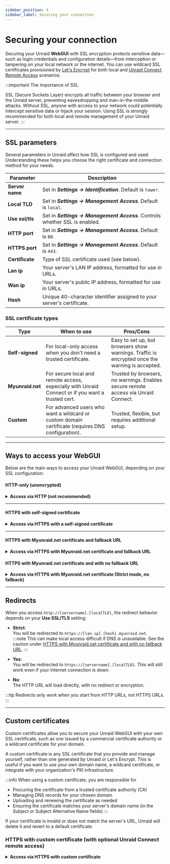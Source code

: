 ```yaml
---
sidebar_position: 4
sidebar_label: Securing your connection
---
```


# Securing your connection

Securing your Unraid **WebGUI** with SSL encryption protects sensitive data—such as login credentials and configuration details—from interception or tampering on your local network or the internet. You can use wildcard SSL certificates provisioned by [Let's Encrypt](https://letsencrypt.org/) for both local and [Unraid Connect Remote Access](/connect/remote-access.md) scenarios.

:::important The importance of SSL

SSL (Secure Sockets Layer) encrypts all traffic between your browser and the Unraid server, preventing eavesdropping and man-in-the-middle attacks. Without SSL, anyone with access to your network could potentially intercept sensitive data or hijack your session. Using SSL is strongly recommended for both local and remote management of your Unraid server.
:::

---

## SSL parameters

Several parameters in Unraid affect how SSL is configured and used. Understanding these helps you choose the right certificate and connection method for your needs.

| Parameter         | Description                                                                                          |
|-------------------|------------------------------------------------------------------------------------------------------|
| **Server name**    | Set in ***Settings → Identification***. Default is `tower`.                                            |
| **Local TLD**      | Set in ***Settings → Management Access***. Default is `local`.                                         |
| **Use ssl/tls**   | Set in ***Settings → Management Access***. Controls whether SSL is enabled.                            |
| **HTTP port**     | Set in ***Settings → Management Access***. Default is `80`.                                            |
| **HTTPS port**    | Set in ***Settings → Management Access***. Default is `443`.                                           |
| **Certificate**   | Type of SSL certificate used (see below).                                                            |
| **Lan ip**        | Your server's LAN IP address, formatted for use in URLs.                                             |
| **Wan ip**        | Your server's public IP address, formatted for use in URLs.                                          |
| **Hash**          | Unique 40-character identifier assigned to your server's certificate.                                |

### SSL certificate types

| Type      | When to use                                                                                         | Pros/Cons                                                                                     |
|----------------------|-----------------------------------------------------------------------------------------------------|----------------------------------------------------------------------------------------------|
| **Self-signed**      | For local-only access when you don't need a trusted certificate.                                    | Easy to set up, but browsers show warnings. Traffic is encrypted once the warning is accepted.   |
| **Myunraid.net**     | For secure local and remote access, especially with Unraid Connect or if you want a trusted cert.   | Trusted by browsers, no warnings. Enables secure remote access via Unraid Connect.           |
| **Custom**    | For advanced users who want a wildcard or custom domain certificate (requires DNS configuration).   | Trusted, flexible, but requires additional setup.                                            |

---

## Ways to access your WebGUI

Below are the main ways to access your Unraid WebGUI, depending on your SSL configuration:

#### HTTP-only (unencrypted)

<details>
<summary><strong>Access via HTTP (not recommended)</strong></summary>

With HTTP only, traffic between your browser and the server is not encrypted.

1. Go to ***Settings → Management Access***.
2. Set **Use SSL/TLS** to *No*.
3. Keep **Local TLD** as `local` unless you have your own DNS.
4. Access URLs:
   - `http://[server name].[local TLD]` (e.g., `http://tower.local`)
   - `http://[ip address]` (e.g., `http://192.168.100.1`)
5. Click **Apply**.

:::warning
Anyone on your network can intercept data sent over HTTP. Use HTTPS whenever possible.
:::
</details>

---

#### HTTPS with self-signed certificate

<details>
<summary><strong>Access via HTTPS with a self-signed certificate</strong></summary>

Traffic is encrypted, but browsers will display a warning because the certificate is not signed by a trusted authority.

1. Go to ***Settings → Management Access***.
2. Set **Use SSL/TLS** to *Yes*.
3. Keep **Local TLD** as `local` unless you have your own DNS.
4. Access URLs:
   - `https://[server name].[local TLD]` (e.g., `https://tower.local`)
   - `https://[ip address]` (e.g., `https://192.168.100.1`)
5. Click **Apply**.

:::important
Browsers will show a certificate error. All traffic is still encrypted after you accept the warning.
:::
</details>

---

#### HTTPS with Myunraid.net certificate and fallback URL

<details>
<summary><strong>Access via HTTPS with Myunraid.net certificate and fallback URL</strong></summary>

You can access your server securely via the **WebGUI** using a Myunraid.net certificate, and configure a fallback URL in case your DNS resolution is down. All traffic will be encrypted, and the server is configured to fall back to a secondary method when DNS is unavailable.

1. Go to ***Settings → Management Access***.
2. Keep **Local TLD** at the default of `local` unless you can provide your own DNS name resolution (this is used for the fallback certificate).
3. Leave **Use SSL/TLS** set to either *No* or *Yes*.
4. Press **Provision** to generate the myunraid.net certificate.

**Your primary URLs when Use SSL/TLS is set to *No*:**
- `http://[servername].[localTLD]` (example: `http://tower.local`)
- `http://[ipaddress]` (example: `http://192.168.100.1`)

**Your primary URLs when Use SSL/TLS is set to *Yes* (uses self-signed certificate):**
- `https://[servername].[localTLD]` (example: `https://tower.local`)  
- `https://[ipaddress]` (example: `https://192.168.100.1`)

**Your alternate myunraid.net URL:**
- `https://[lan-ip].[hash].myunraid.net` (example: `https://192-168-100-1.a1b2c3d4e5.myunraid.net`)
- This URL is shown in the **Local access URLs** field on the **Management Access** page
- If you install the Unraid Connect plugin, it will also be shown on the Connect dashboard

:::info
The myunraid.net certificate is trusted by browsers and does not display warnings. The URL uses your LAN IP address with dots changed to dashes, plus a unique 40-character hash assigned to your server.
:::

:::tip Fallback access
If DNS resolution becomes unavailable (e.g., your Internet goes down), you can use the local URLs with your server name or IP address as backup access methods.
:::

</details>

#### HTTPS with Myunraid.net certificate and with no fallback URL

<details>
<summary><strong>Access via HTTPS with Myunraid.net certificate (Strict mode, no fallback)</strong></summary>

This method provides the highest level of SSL enforcement by requiring all WebGUI access to use the Myunraid.net certificate and URL. It is ideal for users who want maximum security and do not need to access their server via local IP or hostname if DNS is unavailable.

1. Go to ***Settings → Management Access*** in the **WebGUI**.
2. Keep **LocalTLD** set to `local` unless you have your own DNS name resolution (this is used for the fallback certificate if you later run the `use_ssl` command).
3. Click **Provision** to generate a Myunraid.net certificate.
4. If your network does not have DNS rebinding issues, the *Strict* option for **Use SSL/TLS** will be available.
5. Set **Use SSL/TLS** to *Strict* (or *Auto* in earlier Unraid versions).
6. Your access URL will be:  
   `https://[lan-ip].[hash].myunraid.net`  
   (e.g., `https://192-168-100-1.a1b2c3d4e5.myunraid.net`)
   This URL is displayed in the **Local access URLs** field on the **Management Access** page and in the Unraid Connect dashboard if installed.

:::caution
If DNS resolution becomes unavailable (e.g., your Internet connection goes down), you will not be able to access the WebGUI using the Myunraid.net URL.  
To regain access:

- Use Telnet, SSH, or a local keyboard/monitor to log in.
- Run `use_ssl no` to switch to HTTP (`http://[servername].[localTLD]` or `http://[ipaddress]`).
- Run `use_ssl yes` to switch to HTTPS using a self-signed certificate (`https://[servername].[localTLD]` or `https://[ipaddress]`).  
  See [HTTPS with a self-signed certificate](#https-with-self-signed-certificate) above for more details.
- Once DNS is restored, set **Use SSL/TLS** back to *Strict* for full security.

:::

</details>

---

## Redirects

When you access `http://[servername].[localTLD]`, the redirect behavior depends on your **Use SSL/TLS** setting:

- **Strict**:  
  You will be redirected to `https://[lan-ip].[hash].myunraid.net`.  
  :::note
  This can make local access difficult if DNS is unavailable. See the caution under [HTTPS with Myunraid.net certificate and with no fallback URL](#https-with-myunraidnet-certificate-and-with-no-fallback-url).
  :::

- **Yes**:  
  You will be redirected to `https://[servername].[localTLD]`. This will still work even if your internet connection is down.

- **No**:  
  The HTTP URL will load directly, with no redirect or encryption.

:::tip
Redirects only work when you start from HTTP URLs, not HTTPS URLs.
:::

---

## Custom certificates

Custom certificates allow you to secure your Unraid WebGUI with your own SSL certificate, such as one issued by a commercial certificate authority or a wildcard certificate for your domain.

A custom certificate is any SSL certificate that you provide and manage yourself, rather than one generated by Unraid or Let's Encrypt. This is useful if you want to use your own domain name, a wildcard certificate, or integrate with your organization's PKI infrastructure.

:::info When using a custom certificate, you are responsible for
- Procuring the certificate from a trusted certificate authority (CA)
- Managing DNS records for your chosen domain
- Uploading and renewing the certificate as needed
- Ensuring the certificate matches your server's domain name (in the Subject or Subject Alternative Name fields)
:::

If your certificate is invalid or does not match the server's URL, Unraid will delete it and revert to a default certificate.

### HTTPS with custom certificate (with optional Unraid Connect remote access)

<details>
<summary><strong>Access via HTTPS with custom certificate</strong></summary>

1. Go to ***Settings → Management Access***.
2. Set **Use SSL/TLS** to *Yes*.
3. Set **Local TLD** to the domain name used in your certificate's Subject.
4. Access your server at `https://[servername].[localTLD]` (e.g., `https://tower.mydomain.com`). You must manage DNS for this URL.
5. Upload your certificate to `/boot/config/ssl/certs/[servername]_unraid_bundle.pem`.
6. The certificate must be valid for `[servername].[localTLD]` or as a wildcard `*.[localTLD]` (where `[localTLD]` matches exactly what you entered in the **Local TLD** field).
   - The domain must appear in the Subject or Subject Alternative Name fields (Unraid 6.10.3+ supports SANs).
   - If the certificate does not match, Unraid will delete it.
7. Optionally, enable [Unraid Connect remote access](#unraid-connect-remote-access) for secure, browser-trusted remote management.

:::tip
For wildcard certificates, ensure the certificate's Subject Alternative Name or Subject field contains `*.[localTLD]` where `[localTLD]` is the exact value you entered in the **Local TLD** field in **Management Access**.
:::

</details>
